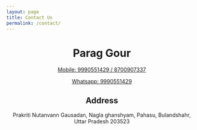 ```yaml
---
layout: page
title: Contact Us
permalink: /contact/
---
```


<div style="text-align:center">
    <h1>Parag Gour</h1>
    <p>
    <a href="tel:+919990551429">Mobile: 9990551429 / 8700907337</a>
    </p>
    <p>
    <a href="tel:+919990551429">Whatsapp: 9990551429</a>
    </p>

<h2>Address</h2>
    <p>
Prakriti Nutanvann Gausadan, Nagla ghanshyam, Pahasu, Bulandshahr, Uttar Pradesh 203523
    </p>
</div>
